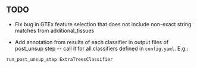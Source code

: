## TODO

- Fix bug in GTEx feature selection that does not include non-exact string matches from additional_tissues

- Add annotation from results of each classifier in output files of post_unsup step -- call it for all classifiers defined in `config.yaml`. E.g.:
```
run_post_unsup_step ExtraTreesClassifier
```
